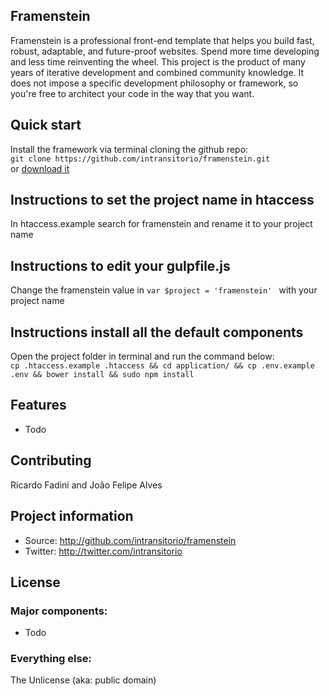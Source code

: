 ## Framenstein

Framenstein is a professional front-end template that helps you build fast, robust, adaptable, and future-proof websites. Spend more time developing and less time reinventing the wheel.
This project is the product of many years of iterative development and combined community knowledge. It does not impose a specific development philosophy or framework, so you're free to architect your code in the way that you want.

## Quick start

Install the framework via terminal cloning the github repo:<br>
`git clone https://github.com/intransitorio/framenstein.git` <br>
or [download it](https://github.com/intransitorio/framenstein/zipball/master)

## Instructions to set the project name in htaccess
In htaccess.example search for framenstein and rename it to your project name

## Instructions to edit your gulpfile.js
Change the framenstein value in `var $project = 'framenstein' ` with your project name

## Instructions install all the default components
Open the project folder in terminal and run the command below: <br>
`cp .htaccess.example .htaccess && cd application/ && cp .env.example .env && bower install && sudo npm install`

## Features
* Todo


## Contributing

Ricardo Fadini
and
João Felipe Alves


## Project information

* Source: http://github.com/intransitorio/framenstein
* Twitter: http://twitter.com/intransitorio

## License

### Major components:
* Todo

### Everything else:
The Unlicense (aka: public domain)